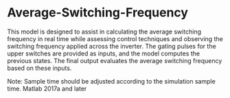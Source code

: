 # Average-Switching-Frequency

This model is designed to assist in calculating the average switching frequency in real time while assessing control techniques and observing the switching frequency applied across the inverter. The gating pulses for the upper switches are provided as inputs, and the model computes the previous states. The final output evaluates the average switching frequency based on these inputs.

Note: Sample time should be adjusted according to the simulation sample time.
Matlab 2017a and later
